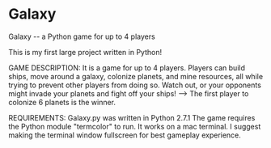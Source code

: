 # Galaxy
Galaxy -- a Python game for up to 4 players

This is my first large project written in Python!

GAME DESCRIPTION:
It is a game for up to 4 players.
Players can build ships, move around a galaxy, colonize planets, and mine resources, all while trying to prevent other players from doing so.
Watch out, or your opponents might invade your planets and fight off your ships!
--> The first player to colonize 6 planets is the winner.

REQUIREMENTS:
Galaxy.py was written in Python 2.7.1
The game requires the Python module "termcolor" to run.
It works on a mac terminal.  I suggest making the terminal window fullscreen for best gameplay experience.
